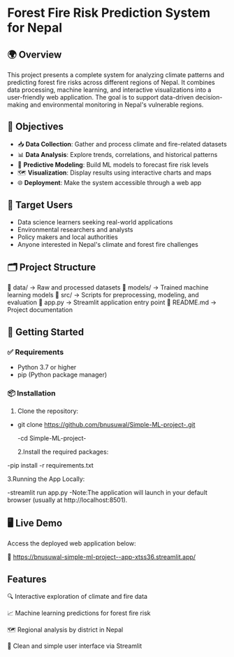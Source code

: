 # Forest Fire Risk Prediction System for Nepal

## 🌍 Overview

This project presents a complete system for analyzing climate patterns and predicting forest fire risks across different regions of Nepal. It combines data processing, machine learning, and interactive visualizations into a user-friendly web application. The goal is to support data-driven decision-making and environmental monitoring in Nepal's vulnerable regions.

## 🎯 Objectives

- 📥 **Data Collection**: Gather and process climate and fire-related datasets
- 📊 **Data Analysis**: Explore trends, correlations, and historical patterns
- 🤖 **Predictive Modeling**: Build ML models to forecast fire risk levels
- 🗺️ **Visualization**: Display results using interactive charts and maps
- 🌐 **Deployment**: Make the system accessible through a web app

## 👤 Target Users

- Data science learners seeking real-world applications
- Environmental researchers and analysts
- Policy makers and local authorities
- Anyone interested in Nepal's climate and forest fire challenges

## 🗂️ Project Structure

📁 data/ → Raw and processed datasets
📁 models/ → Trained machine learning models
📁 src/ → Scripts for preprocessing, modeling, and evaluation
📄 app.py → Streamlit application entry point
📄 README.md → Project documentation

## 🚀 Getting Started

### ✅ Requirements

- Python 3.7 or higher
- pip (Python package manager)

### 📦 Installation

1. Clone the repository:

- git clone https://github.com/bnusuwal/Simple-ML-project-.git

  -cd Simple-ML-project-

  2.Install the required packages:

-pip install -r requirements.txt

3.Running the App Locally:

-streamlit run app.py
-Note:The application will launch in your default browser (usually at http://localhost:8501).

## 🖥️ Live Demo

Access the deployed web application below:

🔗 https://bnusuwal-simple-ml-project--app-xtss36.streamlit.app/

## Features

🔍 Interactive exploration of climate and fire data

📈 Machine learning predictions for forest fire risk

🗺️ Regional analysis by district in Nepal

👤 Clean and simple user interface via Streamlit
